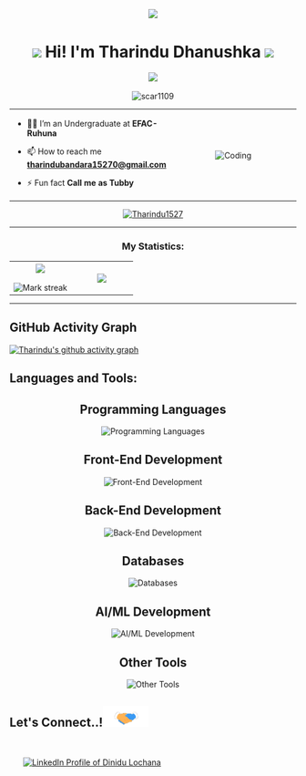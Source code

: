<p align="center" ><img  src = "https://github.com/7oSkaaa/7oSkaaa/blob/main/Images/about_me.gif?raw=true" width = 100px></p>
<h1 align="center">
  <img src="https://media.giphy.com/media/hvRJCLFzcasrR4ia7z/giphy.gif" width="28">
  Hi! I'm Tharindu Dhanushka
  <img src="https://media.giphy.com/media/hvRJCLFzcasrR4ia7z/giphy.gif" width="28">
</h1>
<p align="center">
  <img src="https://readme-typing-svg.herokuapp.com/?lines=Computer+Engineering+Student;IEEE%20Member;Faculty+Of+Engineering;University+Of+Ruhuna;Aspiring+AI%2FML+Professional;&font=Fira+Code&center=true&width=440&height=45&color=#6495ED&vCenter=true&size=22">
</p>
<p align="center"> <img src="https://komarev.com/ghpvc/?username=Tharindu1527&label=Profile%20views&color=0e75b6&style=flat" alt="scar1109" /> </p>

<table align="center">
<tr border="none">
<td width="50%" align="left">
  
- 🧑‍🎓 I’m an Undergraduate at **EFAC-Ruhuna**

- 📫 How to reach me **tharindubandara15270@gmail.com**
  
- ⚡ Fun fact **Call me as Tubby**

</td>
<td width="50%" align="center">

  <img align="center" alt="Coding" width="450" src="https://images.squarespace-cdn.com/content/v1/5feb53185d3dab691b47361b/1609930650139-9NRI63XUJ29Y7E9LEA9G/12eca-machine-learning.gif">

  
  </td>
</tr>
</table>

<p align="center"><a href="https://github.com/ryo-ma/github-profile-trophy"><img src="https://github-profile-trophy.vercel.app/?username=Tharindu1527" alt="Tharindu1527" /></a></p>

---

<h3 align="center">My Statistics:</h3>
<p align="center">
<table align="center">
<tr border="none">
<td width="50%" align="center">
  
  <img  align="center"  src="https://github-readme-stats.vercel.app/api?username=Tharindu1527&theme=tokyonight&show_icons=true&count_private=true" />
  <br></br>
  <img  title="🔥 Get streak stats for your profile at git.io/streak-stats" alt="Mark streak" src="https://github-readme-streak-stats.herokuapp.com/?user=Tharindu1527&theme=tokyonight&hide_border=false" /> 
</td>
<td width="50%" align="center">

  <img  align="center"  src="https://github-readme-stats.anuraghazra1.vercel.app/api/top-langs/?username=Tharindu1527&theme=tokyonight&hide_border=false&no-bg=true&no-frame=true&langs_count=10"/>
  
  </td>
</tr>
</table>

---
<h2> GitHub Activity Graph</h2>

[![Tharindu's github activity graph](https://github-readme-activity-graph.vercel.app/graph?username=Tharindu1527&theme=tokyo-night&area=true&hide_border=true)](https://github.com/ashutosh00710/github-readme-activity-graph)

<h2 align="left">Languages and Tools:</h2>
<!-- Programming Languages -->
<h2 align="center"> Programming Languages</h2>

<p align="center">
  <img src="https://skillicons.dev/icons?i=python,java,js,ts,c,c++" alt="Programming Languages" />
</p>




<!-- Front-End Development -->
<h2 align="center"> Front-End Development</h2>

<p align="center">
  <img src="https://skillicons.dev/icons?i=html,css,react,nextjs,tailwind" alt="Front-End Development" />
</p>




<!-- Back-End Development -->
<h2 align="center"> Back-End Development</h2>

<p align="center">
  <img src="https://skillicons.dev/icons?i=nodejs,express,django,flask" alt="Back-End Development" />
</p>




<!-- Databases -->
<h2 align="center"> Databases</h2>

<p align="center">
  <img src="https://skillicons.dev/icons?i=mysql,postgresql,sqlite,mongodb" alt="Databases" />
</p>



<!-- AI/ML Development -->
<h2 align="center"> AI/ML Development</h2>

<p align="center">
  <img src="https://skillicons.dev/icons?i=tensorflow,pytorch,matlab,opencv,pandas,sklearn,seaborn" alt="AI/ML Development" />
</p>



<!-- Other Tools -->
<h2 align="center"> Other Tools</h2>

<p align="center">
  <img src="https://skillicons.dev/icons?i=git,docker,kubernetes,aws,postman" alt="Other Tools" />
</p>

## <b> Let's Connect..!</b><img src="https://github.com/0xAbdulKhalid/0xAbdulKhalid/raw/main/assets/mdImages/handshake.gif" width ="80">
<br>
<div align='left'>

<ul>
<a href="https://www.linkedin.com/in/tharindu15n" target="_blank">
    <img src="https://img.shields.io/badge/linkedin: Tharindu Dhanushka -%2300acee.svg?color=405DE6&style=for-the-badge&logo=linkedin&logoColor=white" alt="LinkedIn Profile of Dinidu Lochana" title="LinkedIn Profile of Dinidu Lochana" style="margin-bottom: 5px;"/>
</a>
<br>
